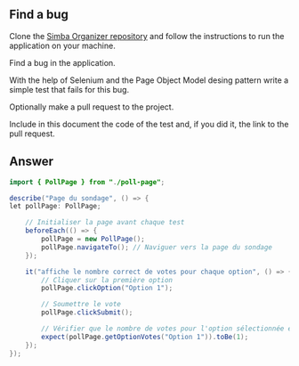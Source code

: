 ## Find a bug

Clone the [Simba Organizer repository](https://github.com/selabs-ur1/doodle) and follow the instructions to run the application on your machine.

Find a bug in the application. 

With the help of Selenium and the Page Object Model desing pattern write a simple test that fails for this bug.

Optionally make a pull request to the project.

Include in this document the code of the test and, if you did it, the link to the pull request.

## Answer

```java
import { PollPage } from "./poll-page";

describe("Page du sondage", () => {
let pollPage: PollPage;

    // Initialiser la page avant chaque test
    beforeEach(() => {
        pollPage = new PollPage();
        pollPage.navigateTo(); // Naviguer vers la page du sondage
    });

    it("affiche le nombre correct de votes pour chaque option", () => {
        // Cliquer sur la première option
        pollPage.clickOption("Option 1");

        // Soumettre le vote
        pollPage.clickSubmit();

        // Vérifier que le nombre de votes pour l'option sélectionnée est correct
        expect(pollPage.getOptionVotes("Option 1")).toBe(1);
    });
});
``` 


